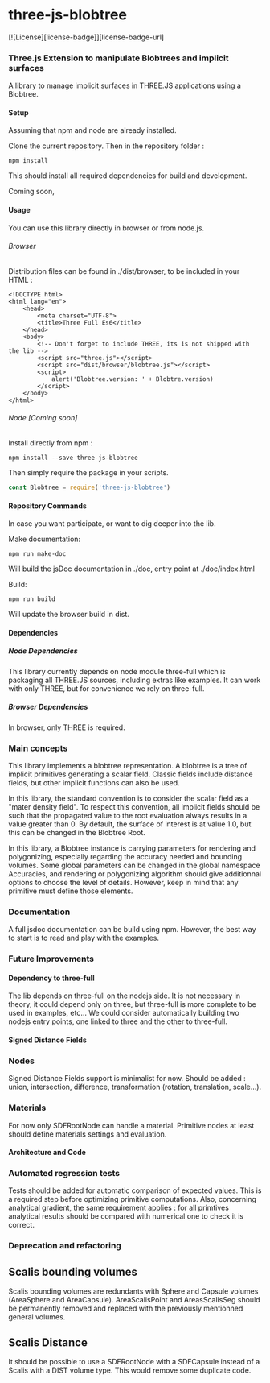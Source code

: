 three-js-blobtree
================

[![License][license-badge]][license-badge-url]

### Three.js Extension to manipulate Blobtrees and implicit surfaces ###

A library to manage implicit surfaces in THREE.JS applications using a Blobtree.

#### Setup ####

Assuming that npm and node are already installed.

Clone the current repository. Then in the repository folder :
````
npm install
````
This should install all required dependencies for build and development.

Coming soon,

#### Usage ####

You can use this library directly in browser or from node.js.

###### Browser ######

Distribution files can be found in ./dist/browser, to be included in your HTML :

````
<!DOCTYPE html>
<html lang="en">
    <head>
        <meta charset="UTF-8">
        <title>Three Full Es6</title>
    </head>
    <body>
        <!-- Don't forget to include THREE, its is not shipped with the lib -->
        <script src="three.js"></script>
        <script src="dist/browser/blobtree.js"></script>
        <script>
            alert('Blobtree.version: ' + Blobtre.version)
        </script>
    </body>
</html>
````

###### Node [Coming soon] ######

Install directly from npm :
````
npm install --save three-js-blobtree
````

Then simply require the package in your scripts.

````javascript
const Blobtree = require('three-js-blobtree')
````

#### Repository Commands ####
In case you want participate, or want to dig deeper into the lib.

Make documentation:
````
npm run make-doc
````
Will build the jsDoc documentation in ./doc, entry point at ./doc/index.html

Build:
````
npm run build
````
Will update the browser build in dist.

#### Dependencies ####

##### Node Dependencies #####
This library currently depends on node module three-full which is packaging all THREE.JS sources, including extras like examples.
It can work with only THREE, but for convenience we rely on three-full.

##### Browser Dependencies #####
In browser, only THREE is required.

### Main concepts ###
This library implements a blobtree representation.
A blobtree is a tree of implicit primitives generating a scalar field. Classic fields include distance fields, but other implicit functions can also be used.

In this library, the standard convention is to consider the scalar field as a "mater density field".
To respect this convention, all implicit fields should be such that the propagated value to the root evaluation always results in a value greater than 0. By default, the surface of interest is at value 1.0, but this can be changed in the Blobtree Root.

In this library, a Blobtree instance is carrying parameters for rendering and polygonizing, especially regarding the accuracy needed and bounding volumes.
Some global parameters can be changed in the global namespace Accuracies, and rendering or polygonizing algorithm should give additionnal options to choose the level of details.
However, keep in mind that any primitive must define those elements.

### Documentation ###
A full jsdoc documentation can be build using npm.
However, the best way to start is to read and play with the examples.

### Future Improvements ###

#### Dependency to three-full ####
The lib depends on three-full on the nodejs side. It is not necessary in theory, it could depend only on three, but three-full is more complete to be used in examples, etc...
We could consider automatically building two nodejs entry points, one linked to three and the other to three-full.

#### Signed Distance Fields ####

### Nodes ###

   Signed Distance Fields support is minimalist for now. Should be added : union, intersection, difference, transformation (rotation, translation, scale...).

### Materials ###

   For now only SDFRootNode can handle a material. Primitive nodes at least should define materials settings and evaluation.

#### Architecture and Code ####

### Automated regression tests ###

Tests should be added for automatic comparison of expected values. This is a required step before optimizing primitive computations.
Also, concerning analytical gradient, the same requirement applies : for all primtives analytical results should be compared with numerical one to check it is correct.

### Deprecation and refactoring ###

## Scalis bounding volumes ##

Scalis bounding volumes are redundants with Sphere and Capsule volumes (AreaSphere and AreaCapsule). AreaScalisPoint and AreasScalisSeg should be permanently removed and replaced with the previously mentionned general volumes.

## Scalis Distance ##

It should be possible to use a SDFRootNode with a SDFCapsule instead of a Scalis with a DIST volume type. This would remove some duplicate code.




